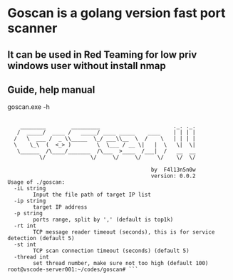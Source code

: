 # Goscan is a golang version fast port scanner
## It can be used in Red Teaming for low priv windows user without install nmap

## Guide, help manual
goscan.exe -h


```root@vscode-server001:~/codes/goscan# ./goscan -h

    ________        _________                       ._. ._.
   /  _____/  ____ /   _____/ ____ _____    ____    | | | |
  /   \  ___ /  _ \\_____  \_/ ___\\__  \  /    \   | | | |
  \    \_\  (  <_> )        \  \___ / __ \|   |  \   \|  \|
   \______  /\____/_______  /\___  >____  /___|  /   __  __
          \/              \/     \/     \/     \/    \/  \/
  
                                             by  F4l13n5n0w
                                             version: 0.0.2
Usage of ./goscan:
  -iL string
        Input the file path of target IP list
  -ip string
        target IP address
  -p string
        ports range, split by ',' (default is top1k)
  -rt int
        TCP message reader timeout (seconds), this is for service detection (default 5)
  -st int
        TCP scan connection timeout (seconds) (default 5)
  -thread int
        set thread number, make sure not too high (default 100)
root@vscode-server001:~/codes/goscan# ```